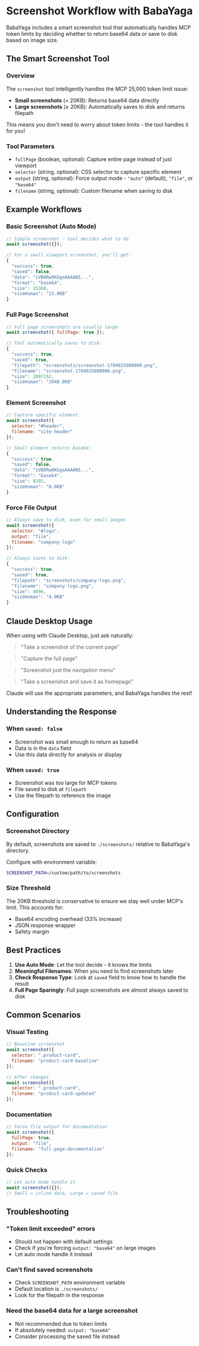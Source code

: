 # Screenshot Workflow with BabaYaga

BabaYaga includes a smart screenshot tool that automatically handles MCP token limits by deciding whether to return base64 data or save to disk based on image size.

## The Smart Screenshot Tool

### Overview

The `screenshot` tool intelligently handles the MCP 25,000 token limit issue:
- **Small screenshots** (< 20KB): Returns base64 data directly
- **Large screenshots** (≥ 20KB): Automatically saves to disk and returns filepath

This means you don't need to worry about token limits - the tool handles it for you!

### Tool Parameters

- `fullPage` (boolean, optional): Capture entire page instead of just viewport
- `selector` (string, optional): CSS selector to capture specific element
- `output` (string, optional): Force output mode - `"auto"` (default), `"file"`, or `"base64"`
- `filename` (string, optional): Custom filename when saving to disk

## Example Workflows

### Basic Screenshot (Auto Mode)

```javascript
// Simple screenshot - tool decides what to do
await screenshot({});

// For a small viewport screenshot, you'll get:
{
  "success": true,
  "saved": false,
  "data": "iVBORw0KGgoAAAANS...",
  "format": "base64",
  "size": 15360,
  "sizeHuman": "15.0KB"
}
```

### Full Page Screenshot

```javascript
// Full page screenshots are usually large
await screenshot({ fullPage: true });

// Tool automatically saves to disk:
{
  "success": true,
  "saved": true,
  "filepath": "screenshots/screenshot-1704825600000.png",
  "filename": "screenshot-1704825600000.png",
  "size": 2097152,
  "sizeHuman": "2048.0KB"
}
```

### Element Screenshot

```javascript
// Capture specific element
await screenshot({ 
  selector: "#header",
  filename: "site-header"
});

// Small element returns base64:
{
  "success": true,
  "saved": false,
  "data": "iVBORw0KGgoAAAANS...",
  "format": "base64",
  "size": 8192,
  "sizeHuman": "8.0KB"
}
```

### Force File Output

```javascript
// Always save to disk, even for small images
await screenshot({ 
  selector: "#logo",
  output: "file",
  filename: "company-logo"
});

// Always saves to disk:
{
  "success": true,
  "saved": true,
  "filepath": "screenshots/company-logo.png",
  "filename": "company-logo.png",
  "size": 4096,
  "sizeHuman": "4.0KB"
}
```

## Claude Desktop Usage

When using with Claude Desktop, just ask naturally:

> "Take a screenshot of the current page"

> "Capture the full page"

> "Screenshot just the navigation menu"

> "Take a screenshot and save it as homepage"

Claude will use the appropriate parameters, and BabaYaga handles the rest!

## Understanding the Response

### When `saved: false`
- Screenshot was small enough to return as base64
- Data is in the `data` field
- Use this data directly for analysis or display

### When `saved: true`
- Screenshot was too large for MCP tokens
- File saved to disk at `filepath`
- Use the filepath to reference the image

## Configuration

### Screenshot Directory
By default, screenshots are saved to `./screenshots/` relative to BabaYaga's directory.

Configure with environment variable:
```bash
SCREENSHOT_PATH=/custom/path/to/screenshots
```

### Size Threshold
The 20KB threshold is conservative to ensure we stay well under MCP's limit. This accounts for:
- Base64 encoding overhead (33% increase)
- JSON response wrapper
- Safety margin

## Best Practices

1. **Use Auto Mode**: Let the tool decide - it knows the limits
2. **Meaningful Filenames**: When you need to find screenshots later
3. **Check Response Type**: Look at `saved` field to know how to handle the result
4. **Full Page Sparingly**: Full page screenshots are almost always saved to disk

## Common Scenarios

### Visual Testing
```javascript
// Baseline screenshot
await screenshot({ 
  selector: ".product-card",
  filename: "product-card-baseline"
});

// After changes
await screenshot({ 
  selector: ".product-card",
  filename: "product-card-updated"
});
```

### Documentation
```javascript
// Force file output for documentation
await screenshot({ 
  fullPage: true,
  output: "file",
  filename: "full-page-documentation"
});
```

### Quick Checks
```javascript
// Let auto mode handle it
await screenshot({});
// Small = inline data, Large = saved file
```

## Troubleshooting

### "Token limit exceeded" errors
- Should not happen with default settings
- Check if you're forcing `output: "base64"` on large images
- Let auto mode handle it instead

### Can't find saved screenshots
- Check `SCREENSHOT_PATH` environment variable
- Default location is `./screenshots/`
- Look for the filepath in the response

### Need the base64 data for a large screenshot
- Not recommended due to token limits
- If absolutely needed: `output: "base64"`
- Consider processing the saved file instead